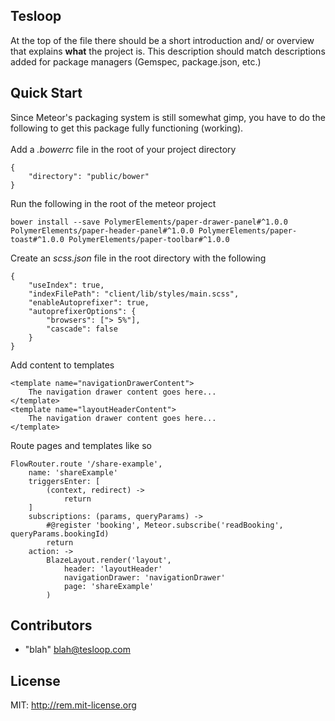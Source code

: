 ## Tesloop

At the top of the file there should be a short introduction and/ or overview that explains **what** the project is. This description should match descriptions added for package managers (Gemspec, package.json, etc.)

## Quick Start

Since Meteor's packaging system is still somewhat gimp, you have to do the following to get this package fully functioning (working).
<br>
<br>
Add a *.bowerrc* file in the root of your project directory

	{
		"directory": "public/bower"
	}

Run the following in the root of the meteor project

	bower install --save PolymerElements/paper-drawer-panel#^1.0.0 PolymerElements/paper-header-panel#^1.0.0 PolymerElements/paper-toast#^1.0.0 PolymerElements/paper-toolbar#^1.0.0

Create an *scss.json* file in the root directory with the following

	{
		"useIndex": true,
		"indexFilePath": "client/lib/styles/main.scss",
		"enableAutoprefixer": true,
		"autoprefixerOptions": {
			"browsers": ["> 5%"],
			"cascade": false
		}
	}

Add content to templates

	<template name="navigationDrawerContent">
		The navigation drawer content goes here...
	</template>
	<template name="layoutHeaderContent">
		The navigation drawer content goes here...
	</template>

Route pages and templates like so


	FlowRouter.route '/share-example',
		name: 'shareExample'
		triggersEnter: [
			(context, redirect) ->
				return
		]
		subscriptions: (params, queryParams) ->
			#@register 'booking', Meteor.subscribe('readBooking', queryParams.bookingId)
			return
		action: ->
			BlazeLayout.render('layout',
				header: 'layoutHeader'
				navigationDrawer: 'navigationDrawer'
				page: 'shareExample'
			)


## Contributors

* "blah" [blah@tesloop.com](email:blah@tesloop.com)

## License

MIT: http://rem.mit-license.org
